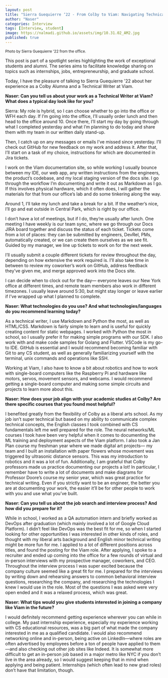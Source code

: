 ```yaml
---
layout: post
title: "Sierra Guequierre ‘22 - From Colby to Viam: Navigating Technical Writing in the Tech World"
author: "Naser"
categories: Interview
tags: [Interview, student]
image: https://nalmadi.github.io/assets/img/10.31.02_AM2.jpg
published: true
---
```

<meta name="image" property="og:image" content="https://nalmadi.github.io/assets/img/10.31.02_AM2.jpg">
<sup>Photo by Sierra Guequierre '22 from the office.</sup>
  

This post is part of a spotlight series highlighting the work of exceptional students and alumni.  The series aims to facilitate knowledge sharing on topics such as internships, jobs, entrepreneurship, and graduate school.  


Today, I have the pleasure of talking to Sierra Guequierre '22 about her experience as a Colby Alumna and a Technical Writer at Viam.


**Naser: Can you tell us about your work as a Technical Writer at Viam? What does a typical day look like for you?**

Sierra: My role is hybrid, so I can choose whether to go into the office or WFH each day. If I’m going into the office, I’ll usually order lunch and then head to the office around 10. Once there, I’ll start my day by going through what I completed yesterday and what I’m planning to do today and share them with my team in our written daily stand-up. 

Then, I catch up on any messages or emails I’ve missed since yesterday. I’ll check out GitHub for new feedback on my work and address it. After that, I’ll start on a task of my choice, instructions for which are documented in Jira tickets. 

I work on the Viam documentation site, so while working I usually bounce between my IDE, our web app, any written instructions from the engineers, the product’s codebase, and my local staging version of the docs site. I go through the workflow I’m documenting and write it out as Markdown as I go. If this involves physical hardware, which it often does, I will gather the materials for that from our office’s lab and do some tinkering along the way.

Around 1, I’ll take my lunch and take a break for a bit. If the weather’s nice, I’ll go and eat outside in Central Park, which is right by our office. 

I don’t have a lot of meetings, but if I do, they’re usually after lunch. One meeting I have weekly is our team sync, where we go through our Docs JIRA board together and discuss the status of each ticket. Tickets come from a lot of places: they can be submitted by engineers, DevRel, PMs, automatically created, or we can create them ourselves as we see fit. Guided by my manager, we line up tickets to work on for the next week.

I’ll usually submit a couple different tickets for review throughout the day, depending on how extensive the work required is. I’ll also take time in between to review my coworker’s work on GitHub, address feedback they’ve given me, and merge approved work into the Docs site.

I can decide when to clock out for the day— everyone leaves our New York office at different times, and remote team members also work in different timezones. I usually leave around 5:30, but might stay longer or leave earlier if I’ve wrapped up what I planned to complete.

**Naser: What technologies do you use? And what technologies/languages do you recommend learning today?**

As a technical writer, I use Markdown and Python the most, as well as HTML/CSS. Markdown is fairly simple to learn and is useful for quickly creating content for static webpages. I worked with Python the most in school, so I usually prefer it for making simple programs with our SDK. I also work with and make code samples for Golang and Flutter. VSCode is my go-to IDE. GitHub is essential and I would recommend becoming familiar with Git to any CS student, as well as generally familiarizing yourself with the terminal, unix commands and operations like SSH. 

Working at Viam, I also have to know a bit about robotics and how to work with single-board computers like the Raspberry Pi and hardware like motors, servos, movement sensors, and webcams. I would recommend getting a single-board computer and making some simple circuits and projects to learn more about this. 

**Naser: How does your job align with your academic studies at Colby? Are there specific courses that you found most helpful?**

I benefited greatly from the flexibility of Colby as a liberal arts school. As my job isn’t super technical but based on my ability to communicate complex technical concepts, the English classes I took combined with CS fundamentals left me well prepared for the role. The neural networks/ML courses I took have been very helpful when it comes to documenting the ML training and deployment aspects of the Viam platform. I also took a Jan Plan course my freshman year where we made digital art projects— my team and I built an installation with paper flowers whose movement was triggered by ultrasonic distance sensors. This was my introduction to robotics and it was a lot of fun. Additionally, I am grateful that Colby professors made us practice documenting our projects a lot! In particular, I remember have to write a lot of documents and make diagrams for Professor Doore’s course my senior year, which was great practice for technical writing. Even if you strictly want to be an engineer, the better you are at documenting your work, the easier it’ll be for other people to work with you and use what you’ve built.

**Naser: Can you tell us about the job search and interview process? And how did you prepare for it?**

While in school, I worked as a QA automation intern and briefly worked as DevOps after graduation (which mainly involved a lot of Google Cloud Platform). I didn’t feel like DevOps was the best fit for me, so when I started looking for other opportunities I was interested in other kinds of roles, and thought with my liberal arts background and English minor technical writing might be more fun for me. I applied to a lot of different positions across titles, and found the posting for the Viam role. After applying, I spoke to a recruiter and ended up coming into the office for a few rounds of virtual and in-person interviews with my prospective manager, coworkers, and CEO. Throughout the interview process I was super excited because the company culture seemed like a great fit for me. I prepared for the interviews by writing down and rehearsing answers to common behavioral interview questions, researching the company, and researching the technologies I knew I would use in the role. Most of the questions I was asked were very open ended and it was a relaxed process, which was great. 

**Naser: What tips would you give students interested in joining a company like Viam in the future?**

I would definitely recommend getting experience wherever you can while in college. My past internship experience, especially my experience working with CS educational resources, was a big part of what made the company interested in me as a qualified candidate. I would also recommend networking online and in-person, being active on LinkedIn—where roles are often advertised by employees before a ton of people have applied to them—and also checking out other job sites like Indeed. It is somewhat more difficult to get an in-person job based in a major metro like NYC if you don’t live in the area already, so I would suggest keeping that in mind when applying and being patient. Internships (which often lead to new grad roles) don’t have that limitation, though.


